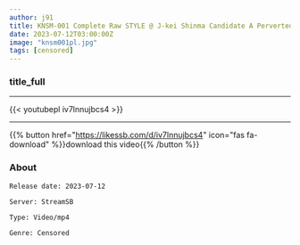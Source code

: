 ```yaml
---
author: j91
title: KNSM-001 Complete Raw STYLE @ J-kei Shinma Candidate A Perverted Girl Who Loves Being Put Out Inside Riku Ichikawa Riku
date: 2023-07-12T03:00:00Z
image: "knsm001pl.jpg"
tags: [censored]
---
```


### title_full
___

{{< youtubepl iv7lnnujbcs4 >}}
___

{{% button href="https://likessb.com/d/iv7lnnujbcs4" icon="fas fa-download" %}}download this video{{% /button %}}
### About

`Release date: 2023-07-12`

`Server: StreamSB`

`Type: Video/mp4`

`Genre:	Censored`